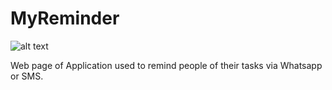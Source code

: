 # MyReminder

![alt text]([http://url/to/img.png](https://github.com/leonelmiguins/MyReminder/blob/main/img-page/print.png))

Web page of Application used to remind people of their tasks via Whatsapp or SMS.
